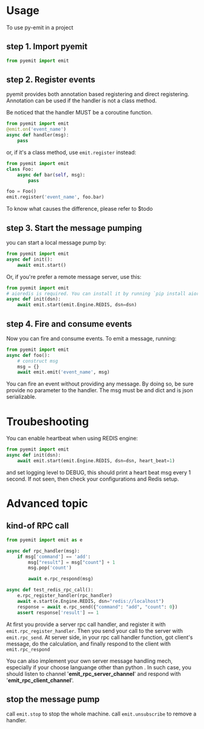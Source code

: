 
# Usage

To use py-emit in a project

## step 1. Import pyemit
```python
from pyemit import emit
```
## step 2. Register events
pyemit provides both annotation based registering and direct registering. Annotation can be used if the handler is
 not a class method.

Be noticed that the handler MUST be a coroutine function.
```python
from pyemit import emit
@emit.on('event_name')
async def handler(msg):
    pass
```
or, if it's a class method, use `emit.register` instead:
```python
from pyemit import emit
class Foo:
    async def bar(self, msg):
        pass

foo = Foo()
emit.register('event_name', foo.bar)
```

To know what causes the difference, please refer to $todo

## step 3. Start the message pumping
you can start a local message pump by:
```python
from pyemit import emit
async def init():
    await emit.start()
```
Or, if you're prefer a remote message server, use this:
```python
from pyemit import emit
# aioredis is required. You can install it by running `pip install aioredis>=1.3.1
async def init(dsn):
    await emit.start(emit.Engine.REDIS, dsn=dsn)
```
## step 4. Fire and consume events
Now you can fire and consume events. To emit a message, running:
```python
from pyemit import emit
async def foo():
    # construct msg
    msg = {}
    await emit.emit('event_name', msg)
```
You can fire an event without providing any message. By doing so, be sure provide no parameter to the handler. The
 msg must be and dict and is json serializable.

# Troubeshooting
You can enable heartbeat when using REDIS engine:
```python
from pyemit import emit
async def init(dsn):
    await emit.start(emit.Engine.REDIS, dsn=dsn, heart_beat=1)
```
and set logging level to DEBUG, this should print a heart beat msg every 1 second. If not seen, then check your
 configurations and Redis setup.

# Advanced topic
## kind-of RPC call
```python
from pyemit import emit as e

async def rpc_handler(msg):
    if msg['command'] == 'add':
        msg["result"] = msg["count"] + 1
        msg.pop('count')

        await e.rpc_respond(msg)

async def test_redis_rpc_call():
    e.rpc_register_handler(rpc_handler)
    await e.start(e.Engine.REDIS, dsn="redis://localhost")
    response = await e.rpc_send({"command": "add", "count": 0})
    assert response['result'] == 1
```

At first you provide a server rpc call handler, and register it with `emit.rpc_register_handler`. Then you send your
 call to the server with `emit.rpc_send`. At server side, in your rpc call handler function, got client's message, do
  the calculation, and finally respond to the client with `emit.rpc_respond`

You can also implement your own server message handling mech, especially if your choose languange other than python
. In such case, you should listen to channel '__emit_rpc_server_channel__' and respond with
 '__emit_rpc_client_channel__'.

 ## stop the message pump
 call `emit.stop` to stop the whole machine. call `emit.unsubscribe` to remove a handler.
